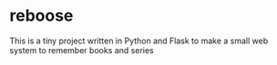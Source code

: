 # reboose
This is a tiny project written in Python and Flask to make a small web system to remember books and series
